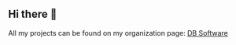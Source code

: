 ## Hi there 👋

All my projects can be found on my organization page: [DB Software](https://github.com/orgs/databroaker/repositories)
